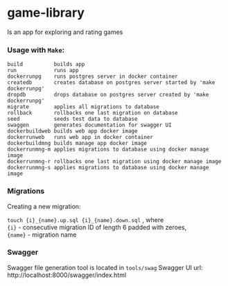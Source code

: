 # game-library
Is an app for exploring and rating games

### Usage with `Make`:
    build          builds app
    run            runs app
    dockerrunpg    runs postgres server in docker container
    createdb       creates database on postgres server started by 'make dockerrunpg'
    dropdb         drops database on postgres server created by 'make dockerrunpg'
    migrate        applies all migrations to database
    rollback       rollbacks one last migration on database
    seed           seeds test data to database
    swaggen        generates documentation for swagger UI
    dockerbuildweb builds web app docker image
    dockerrunweb   runs web app in docker container
    dockerbuildmng builds manage app docker image
    dockerrunmng-m applies migrations to database using docker manage image
    dockerrunmng-r rollbacks one last migration using docker manage image
    dockerrunmng-s applies migrations to database using docker manage image

### Migrations
Creating a new migration:

`touch {i}_{name}.up.sql {i}_{name}.down.sql` , where  
`{i}` - consecutive migration ID of length 6 padded with zeroes,  
`{name}` - migration name

### Swagger
Swagger file generation tool is located in `tools/swag`
Swagger UI url: http://localhost:8000/swagger/index.html